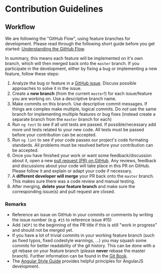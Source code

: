 # Contribution Guidelines

## Workflow
We are following the "GitHub Flow", using feature branches for development.
Please read through the following short guide before you get started: [Understanding the GitHub Flow](https://guides.github.com/introduction/flow/).

In summary, this means each feature will be implemented on it's own branch, which will then merged back onto the `master` branch. If you participate in the development, either by fixing a bug or implementing a new feature, follow these steps:

1. Analyze the bug or feature in a [GitHub issue](https://github.com/NGO-DB/ndb-core/issues). Discuss possible approaches to solve it in the issue.
1. Create a **new branch** (from the current `master`!) for each issue/feature you are working on. Use a descriptive branch name.
2. Make commits on this branch. Use descriptive commit messages. If things are complex make multiple, logical commits. Do _not_ use the same branch for implementing multiple features or bug fixes (instead create a separate branch from the `master` branch for each)
3. Run `ng test` to see if all unit tests are passed. If possible/necessary add more unit tests related to your new code. All tests must be passed before your contribution can be accepted.
4. Run `ng lint` to see if your code passes our project's code formating standards. All problems must be resolved before your contribution can be accepted.
5. Once you have finished your work or want some feedback/discussion about it, open a new [pull request (PR) on GitHub](https://github.com/NGO-DB/ndb-core/pulls). Any reviews, feedback and discussions about your code will take place in this PR on GitHub. Please follow it and explain or adapt your code if necessary.
5. A **different developer will merge** your PR back onto the `master` branch. This makes sure there was a code review and manual testing.
6. After merging, **delete your feature branch** and make sure the corresponding issue(s) and pull request are closed. 


### Remarks
* Reference an issue on GitHub in your commits or comments by writing the issue number (e.g. `#15` to reference issue #15)
* Add `[WIP]` to the beginning of the PR title if this is still "work in progress" and should not be merged yet.
* If you have a lot of trivial commits in your working feature branch (such as fixed typos, fixed codestyle warnings, ...) you may squash some commits for better readability of the git history. This can be done with a git rebase on your feature branch (please **never** rebase the master branch). Further information can be found in the [Git Book](https://git-scm.com/book/en/v2/Git-Tools-Rewriting-History).
* The [Angular Style Guide](https://github.com/johnpapa/angular-styleguide) provides helpful principles for AngularJS development.
